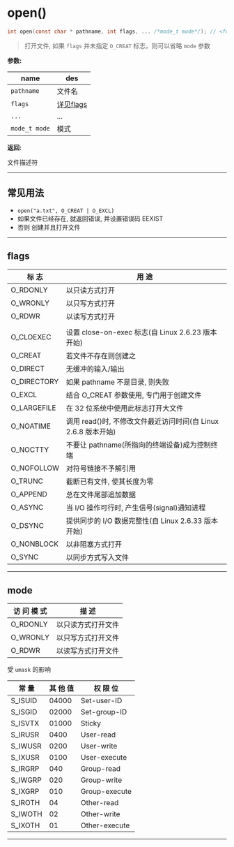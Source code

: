 # open()

```c
int open(const char * pathname, int flags, ... /*mode_t mode*/); // <fcntl.h>
```

> 打开文件, 如果 `flags` 并未指定 `O_CREAT` 标志，则可以省略 `mode` 参数

**参数:**

| name          | des                 |
| ------------- | ------------------- |
| `pathname`    | 文件名              |
| `flags`       | [详见flags](#flags) |
| `...`         | ...                 |
| `mode_t mode` | 模式                |

**返回:**

文件描述符

---

## 常见用法

- `open("a.txt", O_CREAT | O_EXCL)`
- 如果文件已经存在, 就返回错误, 并设置错误码 EEXIST
- 否则 创建并且打开文件

---

## flags

| 标 志       | 用 途                                                          |
| ----------- | -------------------------------------------------------------- |
| O_RDONLY    | 以只读方式打开                                                 |
| O_WRONLY    | 以只写方式打开                                                 |
| O_RDWR      | 以读写方式打开                                                 |
|             |                                                                |
| O_CLOEXEC   | 设置 close-on-exec 标志(自 Linux 2.6.23 版本开始)              |
| O_CREAT     | 若文件不存在则创建之                                           |
| O_DIRECT    | 无缓冲的输入/输出                                              |
| O_DIRECTORY | 如果 pathname 不是目录, 则失败                                 |
| O_EXCL      | 结合 O_CREAT 参数使用, 专门用于创建文件                        |
| O_LARGEFILE | 在 32 位系统中使用此标志打开大文件                             |
| O_NOATIME   | 调用 read()时, 不修改文件最近访问时间(自 Linux 2.6.8 版本开始) |
| O_NOCTTY    | 不要让 pathname(所指向的终端设备)成为控制终端                  |
| O_NOFOLLOW  | 对符号链接不予解引用                                           |
| O_TRUNC     | 截断已有文件, 使其长度为零                                     |
| O_APPEND    | 总在文件尾部追加数据                                           |
| O_ASYNC     | 当 I/O 操作可行时, 产生信号(signal)通知进程                    |
| O_DSYNC     | 提供同步的 I/O 数据完整性(自 Linux 2.6.33 版本开始)            |
| O_NONBLOCK  | 以非阻塞方式打开                                               |
| O_SYNC      | 以同步方式写入文件                                             |

---

## mode

| 访 问 模 式 | 描 述              |
| ----------- | ------------------ |
| O_RDONLY    | 以只读方式打开文件 |
| O_WRONLY    | 以只写方式打开文件 |
| O_RDWR      | 以读写方式打开文件 |

受 `umask` 的影响

| 常 量   | 其 他 值 | 权 限 位      |
| ------- | -------- | ------------- |
| S_ISUID | 04000    | Set-user-ID   |
| S_ISGID | 02000    | Set-group-ID  |
| S_ISVTX | 01000    | Sticky        |
| S_IRUSR | 0400     | User-read     |
| S_IWUSR | 0200     | User-write    |
| S_IXUSR | 0100     | User-execute  |
| S_IRGRP | 040      | Group-read    |
| S_IWGRP | 020      | Group-write   |
| S_IXGRP | 010      | Group-execute |
| S_IROTH | 04       | Other-read    |
| S_IWOTH | 02       | Other-write   |
| S_IXOTH | 01       | Other-execute |

---
